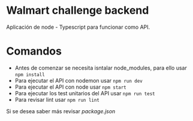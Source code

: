 # Walmart challenge backend

Aplicación de node - Typescript para funcionar como API.


# Comandos

* Antes de comenzar se necesita isntalar node_modules, para ello usar `npm install`
* Para ejecutar el API con nodemon usar `npm run dev`
* Para ejecutar el API con node usar `npm start`
* Para ejecutar los test unitarios del API usar `npm run test`
* Para revisar lint usar `npm run lint`

Si se desea saber más revisar *package.json*

